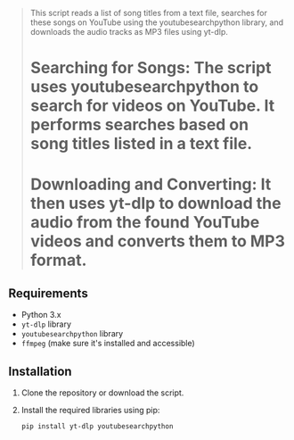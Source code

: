 > This script reads a list of song titles from a text file, searches for these songs on YouTube using the youtubesearchpython library, and downloads the audio tracks as MP3 files using yt-dlp.
> # Searching for Songs: The script uses youtubesearchpython to search for videos on YouTube. It performs searches based on song titles listed in a text file.
>>
> # Downloading and Converting: It then uses yt-dlp to download the audio from the found YouTube videos and converts them to MP3 format.

## Requirements

- Python 3.x
- `yt-dlp` library
- `youtubesearchpython` library
- `ffmpeg` (make sure it's installed and accessible)

## Installation

1. Clone the repository or download the script.
2. Install the required libraries using pip:

   ```bash
   pip install yt-dlp youtubesearchpython
